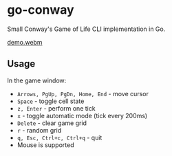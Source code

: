 # go-conway

Small Conway's Game of Life CLI implementation in Go.

[demo.webm](https://github.com/shelepuginivan/go-conway/assets/110753839/def68d38-51cf-4456-860b-09f2315ac539)

## Usage

In the game window:
- `Arrows, PgUp, PgDn, Home, End` - move cursor
- `Space` - toggle cell state
- `z, Enter` - perform one tick
- `x` - toggle automatic mode (tick every 200ms)
- `Delete` - clear game grid
- `r` - random grid
- `q, Esc, Ctrl+c, Ctrl+q` - quit
- Mouse is supported
